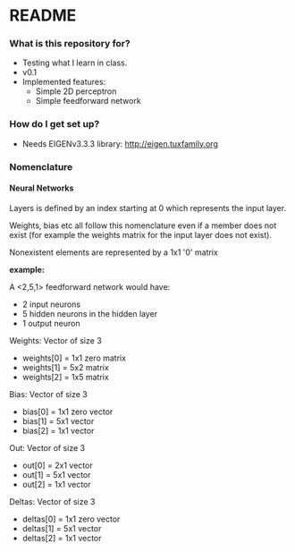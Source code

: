 # README #

### What is this repository for? ###

* Testing what  I learn in class.
* v0.1
* Implemented features:
	* Simple 2D perceptron
	* Simple feedforward network

### How do I get set up? ###

* Needs EIGENv3.3.3 library: http://eigen.tuxfamily.org

### Nomenclature ###

#### Neural Networks ####

Layers is defined by an index starting at 0 which represents the input layer.

Weights, bias etc all follow this nomenclature even if a member does not exist (for example the weights matrix for the input layer does not exist).

Nonexistent elements are represented by a 1x1 '0' matrix

**example:**

A <2,5,1> feedforward network would have:

- 2 input neurons
- 5 hidden neurons in the hidden layer
- 1 output neuron

Weights: Vector of size 3

- weights[0] = 1x1 zero matrix
- weights[1] = 5x2 matrix
- weights[2] = 1x5 matrix

Bias: Vector of size 3

- bias[0] = 1x1 zero vector
- bias[1] = 5x1 vector
- bias[2] = 1x1 vector

Out: Vector of size 3

- out[0] = 2x1 vector
- out[1] = 5x1 vector
- out[2] = 1x1 vector

Deltas: Vector of size 3

- deltas[0] = 1x1 zero vector
- deltas[1] = 5x1 vector
- deltas[2] = 1x1 vector
